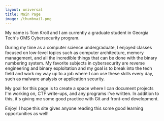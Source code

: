```yaml
---
layout: universal
title: Main Page
image: /thumbnail.png
---
```

<p>My name is Tom Kroll and I am currently a graduate student in Georgia Tech's OMS Cybersecurity program.</p> 

<p>During my time as a computer science undergraduate, I enjoyed classes focused on low-level topics such as computer architecture, memory management, and all the incredible things that can be done with the binary numbering system. My favorite subjects in cybersecurity are reverse engineering and binary exploitation and my goal is to break into the tech field and work my way up to a job where I can use these skills every day, such as malware analysis or application security.</p>

<p>My goal for this page is to create a space where I can document projects I'm working on, CTF write-ups, and any programs I've written. In addition to this, it's giving me some good practice with Git and front-end development.</p>

<p>Enjoy! I hope this site gives anyone reading this some good learning opportunities as well!</p>